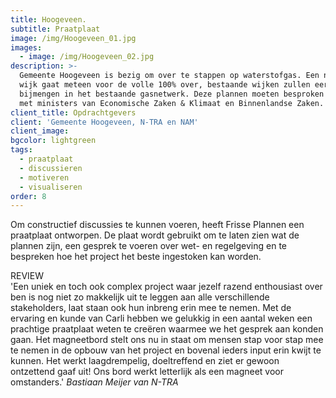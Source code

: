 ```yaml
---
title: Hoogeveen.
subtitle: Praatplaat
image: /img/Hoogeveen_01.jpg
images:
  - image: /img/Hoogeveen_02.jpg
description: >-
  Gemeente Hoogeveen is bezig om over te stappen op waterstofgas. Een nieuwe
  wijk gaat meteen voor de volle 100% over, bestaande wijken zullen eerst 20%
  bijmengen in het bestaande gasnetwerk. Deze plannen moeten besproken worden
  met ministers van Economische Zaken & Klimaat en Binnenlandse Zaken.
client_title: Opdrachtgevers
client: 'Gemeente Hoogeveen, N-TRA en NAM'
client_image:
bgcolor: lightgreen
tags:
  - praatplaat
  - discussieren
  - motiveren
  - visualiseren
order: 8
---
```


Om constructief discussies te kunnen voeren, heeft Frisse Plannen een praatplaat ontworpen. De plaat wordt gebruikt om te laten zien wat de plannen zijn, een gesprek te voeren over wet- en regelgeving en te bespreken hoe het project het beste ingestoken kan worden.

REVIEW<br>'Een uniek en toch ook complex project waar jezelf razend enthousiast over ben is nog niet zo makkelijk uit te leggen aan alle verschillende stakeholders, laat staan ook hun inbreng erin mee te nemen. Met de ervaring en kunde van Carli hebben we gelukkig in een aantal weken een prachtige praatplaat weten te cre&euml;ren waarmee we het gesprek aan konden gaan. Het magneetbord stelt ons nu in staat om mensen stap voor stap mee te nemen in de opbouw van het project en bovenal ieders input erin kwijt te kunnen. Het werkt laagdrempelig, doeltreffend en ziet er gewoon ontzettend gaaf uit\! Ons bord werkt letterlijk als een magneet voor omstanders.'&nbsp;*Bastiaan Meijer van N-TRA&nbsp;*